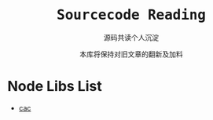 <h1 align="center"><samp>Sourcecode Reading</samp></h1>

<p align="center">
源码共读个人沉淀
</p>

<p align="center">
本库将保持对旧文章的翻新及加料
</p>

# Node Libs List

- [cac](https://github.com/cacjs/cac)
